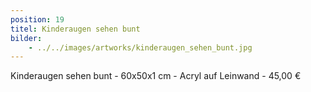```yaml
---
position: 19
titel: Kinderaugen sehen bunt
bilder:
    - ../../images/artworks/kinderaugen_sehen_bunt.jpg
---
```


Kinderaugen sehen bunt - 60x50x1 cm - Acryl auf Leinwand - 45,00 €
